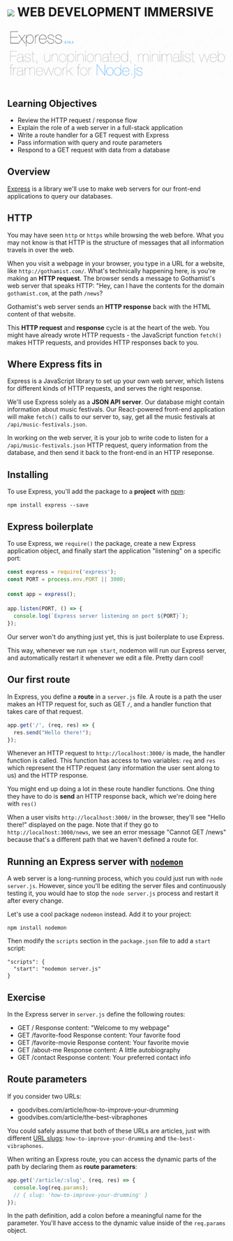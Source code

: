 # ![](https://ga-dash.s3.amazonaws.com/production/assets/logo-9f88ae6c9c3871690e33280fcf557f33.png)  WEB DEVELOPMENT IMMERSIVE

![Express](./express.png)

## Learning Objectives

 - Review the HTTP request / response flow
 - Explain the role of a web server in a full-stack application
 - Write a route handler for a GET request with Express
 - Pass information with query and route parameters
 - Respond to a GET request with data from a database

## Overview

[Express](http://expressjs.com) is a library we'll use to make web servers for our front-end applications to query our databases.

## HTTP

You may have seen `http` or `https` while browsing the web before. What you may not know is that HTTP is the structure of messages that all information travels in over the web. 

When you visit a webpage in your browser, you type in a URL for a website, like `http://gothamist.com/`. What's technically happening here, is you're making an **HTTP request**. The browser sends a message to Gothamist's web server that speaks HTTP: "Hey, can I have the contents for the domain `gothamist.com`, at the path `/news`?

Gothamist's web server sends an **HTTP response** back with the HTML content of that website.

This **HTTP request** and **response** cycle is at the heart of the web. You might have already wrote HTTP requests - the JavaScript function `fetch()` makes HTTP requests, and provides HTTP responses back to you.

## Where Express fits in

Express is a JavaScript library to set up your own web server, which listens for different kinds of HTTP requests, and serves the right response.

We'll use Express solely as a **JSON API server**. Our database might contain information about music festivals. Our React-powered front-end application will make `fetch()` calls to our server to, say, get all the music festivals at `/api/music-festivals.json`. 

In working on the web server, it is your job to write code to listen for a `/api/music-festivals.json` HTTP request, query information from the database, and then send it back to the front-end in an HTTP reseponse.

## Installing

To use Express, you'll add the package to a **project** with [npm](https://docs.npmjs.com/about-npm):

```
npm install express --save
```

## Express boilerplate

To use Express, we `require()` the package, create a new Express application object, and finally start the application "listening" on a specific port:

```js
const express = require('express');
const PORT = process.env.PORT || 3000;

const app = express();

app.listen(PORT, () => {
  console.log(`Express server listening on port ${PORT}`);
});
```

Our server won't do anything just yet, this is just boilerplate to use Express.


This way, whenever we run `npm start`, nodemon will run our Express server, and automatically restart it whenever we edit a file. Pretty darn cool!

## Our first route

In Express, you define a **route** in a `server.js` file. A route is a path the user makes an HTTP request for, such as GET `/`, and a handler function that takes care of that request.

```js
app.get('/', (req, res) => {
  res.send("Hello there!");
});
```

Whenever an HTTP request to `http://localhost:3000/` is made, the handler function is called. This function has access to two variables: `req` and `res` which represent the HTTP request (any information the user sent along to us) and the HTTP response.

You might end up doing a lot in these route handler functions. One thing they have to do is **send** an HTTP response back, which we're doing here with `res()`

When a user visits `http://localhost:3000/` in the browser, they'll see "Hello there!" displayed on the page. Note that if they go to `http://localhost:3000/news`, we see an error message "Cannot GET /news" because that's a different path that we haven't defined a route for.

## Running an Express server with [`nodemon`](https://nodemon.io)

A web server is a long-running process, which you could just run with `node server.js`. However, since you'll be editing the server files and continuously testing it, you would hae to stop the `node server.js` process and restart it after every change. 

Let's use a cool package `nodemon` instead. Add it to your project:

```
npm install nodemon
```

Then modify the `scripts` section in the `package.json` file to add a `start` script:

```
"scripts": {
  "start": "nodemon server.js"
}
```


## Exercise

In the Express server in `server.js` define the following routes:

 - GET / Response content: "Welcome to my webpage"
 - GET /favorite-food Response content: Your favorite food
 - GET /favorite-movie Response content: Your favorite movie
 - GET /about-me Response content: A little autobiography
 - GET /contact Response content: Your preferred contact info

## Route parameters

If you consider two URLs:

 - goodvibes.com/article/how-to-improve-your-drumming
 - goodvibes.com/article/the-best-vibraphones

You could safely assume that both of these URLs are articles, just with different [URL slugs](https://en.wikipedia.org/wiki/Clean_URL#Slug): `how-to-improve-your-drumming` and `the-best-vibraphones`.

When writing an Express route, you can access the dynamic parts of the path by declaring them as **route parameters**:

```js
app.get('/article/:slug', (req, res) => {
  console.log(req.params);
  // { slug: 'how-to-improve-your-drumming' }
});
```

In the path definition, add a colon before a meaningful name for the parameter. You'll have access to the dynamic value inside of the `req.params` object.
